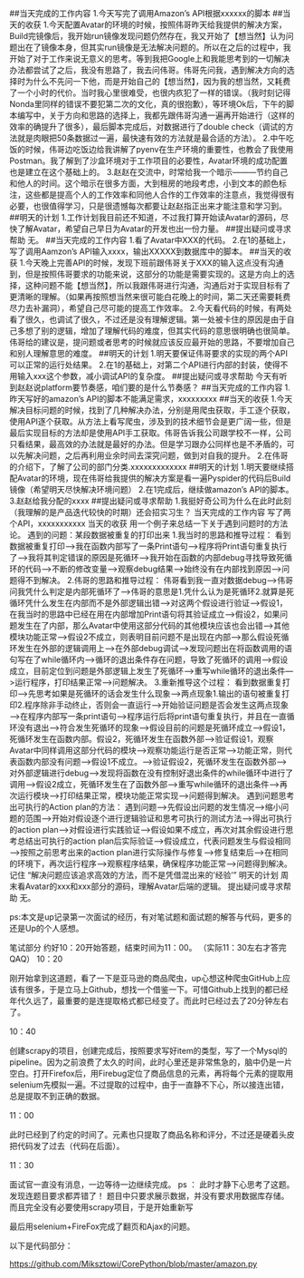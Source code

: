 ##当天完成的工作内容
1.今天写完了调用Amazon’s API根据xxxxxx的脚本
##当天的收获
1.今天配置Avatar的环境的时候，按照伟哥昨天给我提供的解决方案，Build完镜像后，我开始run镜像发现问题仍然存在，我又开始了【想当然】认为问题出在了镜像本身，但其实run镜像是无法解决问题的。所以在之后的过程中，我开始了对于工作来说无意义的思考。等到我把Google上和我能思考到的一切解决办法都尝试了之后，我没有思路了，我去问伟哥。伟哥先问我，遇到解决方向的选择时为什么不先问一下他，而是开始自己的【想当然】，因为我的想当然，又耗费了一个小时的代价。当时我心里很难受，也很内疚犯了一样的错误。（我时刻记得Nonda里同样的错误不要犯第二次的文化，真的很抱歉），等环境Ok后，下午的脚本编写中，关于方向和思路的选择上，我都先跟伟哥沟通一遍再开始进行（这样的效率的确提升了很多），最后脚本完成后，对数据进行了double check（调试的方法就是肉眼把50条数据过一遍，最快速有效的方法就是最合适的方法）。
2.中午吃饭的时候，伟哥边吃饭边给我讲解了pyenv在生产环境的重要性，也教会了我使用Postman。我了解到了沙盒环境对于工作项目的必要性，Avatar环境的成功配置也是建立在这个基础上的。
3.赵赵在交流中，时常给我一个暗示———节约自己和他人的时间。这个暗示在很多方面，大到租房的地段考虑，小到文本的颜色标注，这些都是提高个人的工作效率和同他人合作的工作效率的注意点，我觉得很有必要，也很值得学习，只是很遗憾每次都要让赵赵指正出来才能注意和学习到。
##明天的计划
1.工作计划我目前还不知道，不过我打算开始读Avatar的源码，尽快了解Avatar，希望自己早日为Avatar的开发也出一份力量。
##提出疑问或寻求帮助
无。
##当天完成的工作内容
1.看了Avatar中XXX的代码。
2.在1的基础上，写了调用Aamzon’s API输入xxxx，输出XXXXX到数据库中的脚本。
##当天的收获
1.今天晚上完善API的时候，发现下班前跟伟哥关于XXX的输入这点没有沟通到，但是按照伟哥要求的功能来说，这部分的功能是需要实现的。这是方向上的选择，这种问题不能【想当然】，所以我跟伟哥进行沟通，沟通后对于实现目标有了更清晰的理解。（如果再按照想当然来很可能白花晚上的时间，第二天还需要耗费尽力去补漏洞），希望自己尽可能的提高工作效率。
2.今天看代码的时候，有两处看了很久，也调试了很久，不过还是没有理解逻辑。第一处被卡住的原因是由于自己多想了别的逻辑，增加了理解代码的难度，但其实代码的意思很明确也很简单。伟哥给的建议是，提问题或者思考的时候就应该反应最开始的思路，不要增加自己和别人理解意思的难度。
##明天的计划
1.明天要保证伟哥要求的实现的两个API可以正常的运行处结果。
2.在1的基础上，对第二个API进行内部的封装，使得不用输入xxx这个参数，减小调试API的复杂度。
##提出疑问或寻求帮助
今天有听到赵赵说platform要节奏感，咱们要的是什么节奏感？ 
##当天完成的工作内容
1.昨天写好的amazon’s API的脚本不能满足需求，xxxxxxxxx
##当天的收获
1.今天解决目标问题的时候，找到了几种解决办法，分别是用爬虫获取，手工逐个获取，使用API逐个获取。从方法上看写爬虫，涉及到的技术细节会是更广阔一些，但是最后实现目标的方法却是使用API手工获取。伟哥告诉我公司跟学校不一样，公司只看结果，最高效的办法就是最好的办法。但是学习跟办公同样也是不矛盾的，可以先解决问题，之后再利用业余时间去深究问题，做到对自我的提升。
2.在伟哥的介绍下，了解了公司的部门分类.xxxxxxxxxxxxx
##明天的计划
1.明天要继续搭配Avatar的环境，现在伟哥给我提供的解决方案是看一遍Pyspider的代码后Build镜像（希望明天尽快解决环境问题）
2.在1完成后，继续做amazon’s API的脚本。
3.赵赵给我分配的xxxx
##提出疑问或寻求帮助
1.我挺好奇公司为什么在此时此刻（我理解的是产品迭代较快的时期）还会招实习生？
当天完成的工作内容
写了两个API，xxxxxxxxxxx
当天的收获
用一个例子来总结一下关于遇到问题时的方法论。
遇到的问题：某段数据被重复的打印出来
1.我当时的思路和推导过程：
看到数据被重复打印—>我在函数内部写了一条Print语句—>程序将Print语句重复执行了—>我将其判定错误的原因是死循环—>我开始在函数的内部debug寻找导致死循环的代码—>不断的修改变量—>观察debug结果—>始终没有在内部找到原因—>问题得不到解决。
2.伟哥的思路和推导过程：
伟哥看到我一直对数据debug—>伟哥问我凭什么判定是内部死循环了—>伟哥的意思是1.凭什么认为是死循环2.就算是死循环凭什么发生在内部而不是外部逻辑出错—>对这两个假设进行验证—>假设1，在我当时的思路中已经在用在内部增加Print语句将其验证成立—>假设2，如果问题发生在了内部，那么Avatar中使用这部分代码的其他模块应该也会出错—>其他模块功能正常—>假设2不成立，则表明目前问题不是出现在内部—>那么假设死循环发生在外部的逻辑调用上—>在外部debug调试—>发现问题出在将函数调用的语句写在了while循环内—>循环的退出条件存在问题，导致了死循环的调用—>假设成立，目前定位到问题是外部逻辑上发生了死循环—>重写while循环的退出条件—>运行程序，打印结果正常—>问题解决。
3.重新推导这个过程：
看到数据重复打印—>先思考如果是死循环的话会发生什么现象—>两点现象1.输出的语句被重复打印2.程序除非手动终止，否则会一直运行—>开始验证问题是否会发生这两点现象—>在程序内部写一条print语句—>程序运行后将print语句重复执行，并且在一直循环没有退出—>符合发生死循环的现象—>假设目前的问题是死循环成立—>假设1，死循环发生在函数内部。假设2，死循环发生在函数外部—>验证假设1，观察Avatar中同样调用这部分代码的模块—>观察功能运行是否正常—>功能正常，则代表函数内部没有问题—>假设1不成立。—>验证假设2，死循环发生在函数外部—>对外部逻辑进行debug—>发现将函数在没有控制好退出条件的while循环中进行了调用—>假设2成立，死循环发生在了函数外部—>重写while循环的退出条件—>再次运行模块—>打印结果正常，模块功能正常实现—>问题得到解决。
遇到问题思考出可执行的Action plan的方法：
遇到问题—>先假设出问题的发生情况—>缩小问题的范围—>开始对假设逐个进行逻辑验证和思考可执行的测试方法—>得出可执行的action plan—>对假设进行实践验证—>假设如果不成立，再次对其余假设进行思考总结出可执行的action plan后实际验证—>假设成立，代表问题发生与假设相同—>按照之前思考出来的action plan进行实际操作与修复—>修复结束后—>在相同的环境下，再次运行程序—>观察程序结果，确保程序功能正常—>问题得到解决。
记住 “解决问题应该追求高效的方法，而不是凭借混出来的’经验’”
明天的计划
周末看Avatar的xxx和xxx部分的源码，理解Avatar后端的逻辑。
提出疑问或寻求帮助
无。


ps:本文是up记录第一次面试的经历，有对笔试题和面试题的解答与代码，更多的还是Up的个人感想。


笔试部分
约好10：20开始答题，结束时间为11：00。
（实际11：30左右才答完QAQ）
10：20


刚开始拿到这道题，看了一下是亚马逊的商品爬虫，up心想这种爬虫GitHub上应该有很多，于是立马上Github，想找一个借鉴一下。可惜Github上找到的都已经年代久远了，最重要的是连提取格式都已经变了。而此时已经过去了20分钟左右了。


10：40


创建scrapy的项目，创建完成后，按照要求写好item的类型，写了一个Mysql的pipeline。因为之前浪费了太久的时间，此时心里还是非常焦急的，脑中仍是一片空白。打开Firefox后，用Firebug定位了商品信息的元素，再将每个元素的提取用selenium先模拟一遍。不过提取的过程中，由于一直静不下心，所以接连出错，总是提取不到正确的数据。


11：00


此时已经到了约定的时间了。元素也只提取了商品名称和评分，不过还是硬着头皮把代码发了过去（代码在后面）。


11：30


面试官一直没有消息，一边等待一边继续完成。
ps
：
此时才静下心思考了这题。发现连题目要求都弄错了！ 题目中只要求展示数据，并没有要求用数据库存储。而且完全没有必要使用scrapy项目，于是开始重新写


最后用selenium+FireFox完成了翻页和Ajax的问题。


以下是代码部分：


https://github.com/Miksztowi/CorePython/blob/master/amazon.py

